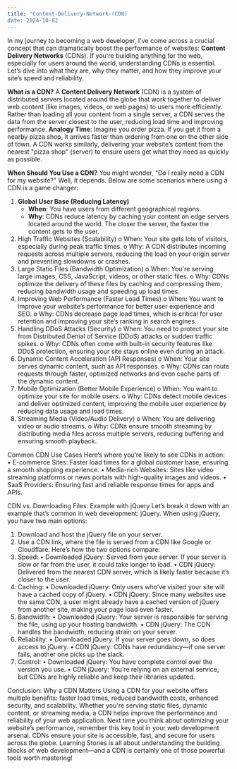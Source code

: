 ```yaml
---
title: "Content-Delivery-Network-(CDN)
date: 2024-10-02
---
```


In my journey to becoming a web developer, I've come across a crucial concept that can dramatically boost the performance of websites: **Content Delivery Networks** (CDNs). If you're building anything for the web, especially for users around the world, understanding CDNs is essential. Let’s dive into what they are, why they matter, and how they improve your site’s speed and reliability.
 
**What is a CDN?**
A **Content Delivery Network** (CDN) is a system of distributed servers located around the globe that work together to deliver web content (like images, videos, or web pages) to users more efficiently. Rather than loading all your content from a single server, a CDN serves the data from the server closest to the user, reducing load time and improving performance.
**Analogy Time**: Imagine you order pizza. If you get it from a nearby pizza shop, it arrives faster than ordering from one on the other side of town. A CDN works similarly, delivering your website’s content from the nearest "pizza shop" (server) to ensure users get what they need as quickly as possible.
 
**When Should You Use a CDN?**
You might wonder, "Do I really need a CDN for my website?" Well, it depends. Below are some scenarios where using a CDN is a game changer:
1. **Global User Base (Reducing Latency)**
    - **When**: You have users from different geographical regions.
    - **Why**: CDNs reduce latency by caching your content on edge servers located around the world. The closer the server, the faster the content gets to the user.
2.	High Traffic Websites (Scalability)
o	When: Your site gets lots of visitors, especially during peak traffic times.
o	Why: A CDN distributes incoming requests across multiple servers, reducing the load on your origin server and preventing slowdowns or crashes.
3.	Large Static Files (Bandwidth Optimization)
o	When: You're serving large images, CSS, JavaScript, videos, or other static files.
o	Why: CDNs optimize the delivery of these files by caching and compressing them, reducing bandwidth usage and speeding up load times.
4.	Improving Web Performance (Faster Load Times)
o	When: You want to improve your website’s performance for better user experience and SEO.
o	Why: CDNs decrease page load times, which is critical for user retention and improving your site’s ranking in search engines.
5.	Handling DDoS Attacks (Security)
o	When: You need to protect your site from Distributed Denial of Service (DDoS) attacks or sudden traffic spikes.
o	Why: CDNs often come with built-in security features like DDoS protection, ensuring your site stays online even during an attack.
6.	Dynamic Content Acceleration (API Responses)
o	When: Your site serves dynamic content, such as API responses.
o	Why: CDNs can route requests through faster, optimized networks and even cache parts of the dynamic content.
7.	Mobile Optimization (Better Mobile Experience)
o	When: You want to optimize your site for mobile users.
o	Why: CDNs detect mobile devices and deliver optimized content, improving the mobile user experience by reducing data usage and load times.
8.	Streaming Media (Video/Audio Delivery)
o	When: You are delivering video or audio streams.
o	Why: CDNs ensure smooth streaming by distributing media files across multiple servers, reducing buffering and ensuring smooth playback.
 
Common CDN Use Cases
Here’s where you’re likely to see CDNs in action:
•	E-commerce Sites: Faster load times for a global customer base, ensuring a smooth shopping experience.
•	Media-rich Websites: Sites like video streaming platforms or news portals with high-quality images and videos.
•	SaaS Providers: Ensuring fast and reliable response times for apps and APIs.
 
CDN vs. Downloading Files: Example with jQuery
Let’s break it down with an example that’s common in web development: jQuery.
When using jQuery, you have two main options:
1.	Download and host the jQuery file on your server.
2.	Use a CDN link, where the file is served from a CDN like Google or Cloudflare.
Here’s how the two options compare:
1. Speed:
•	Downloaded jQuery: Served from your server. If your server is slow or far from the user, it could take longer to load.
•	CDN jQuery: Delivered from the nearest CDN server, which is likely faster because it’s closer to the user.
2. Caching:
•	Downloaded jQuery: Only users who’ve visited your site will have a cached copy of jQuery.
•	CDN jQuery: Since many websites use the same CDN, a user might already have a cached version of jQuery from another site, making your page load even faster.
3. Bandwidth:
•	Downloaded jQuery: Your server is responsible for serving the file, using up your hosting bandwidth.
•	CDN jQuery: The CDN handles the bandwidth, reducing strain on your server.
4. Reliability:
•	Downloaded jQuery: If your server goes down, so does access to jQuery.
•	CDN jQuery: CDNs have redundancy—if one server fails, another one picks up the slack.
5. Control:
•	Downloaded jQuery: You have complete control over the version you use.
•	CDN jQuery: You’re relying on an external service, but CDNs are highly reliable and keep their libraries updated.
 
Conclusion: Why a CDN Matters
Using a CDN for your website offers multiple benefits: faster load times, reduced bandwidth costs, enhanced security, and scalability. Whether you're serving static files, dynamic content, or streaming media, a CDN helps improve the performance and reliability of your web application.
Next time you think about optimizing your website’s performance, remember this key tool in your web development arsenal. CDNs ensure your site is accessible, fast, and secure for users across the globe.
Learning Stones is all about understanding the building blocks of web development—and a CDN is certainly one of those powerful tools worth mastering!
